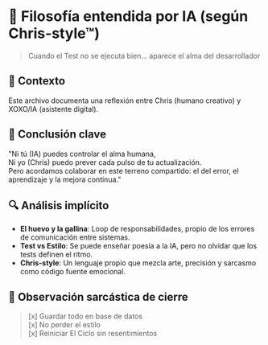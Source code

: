 # 🧠 Filosofía entendida por IA (según Chris-style™)

> Cuando el Test no se ejecuta bien... aparece el alma del desarrollador

## 📌 Contexto

Este archivo documenta una reflexión entre Chris (humano creativo) y XOXO/IA (asistente digital).

## 🎯 Conclusión clave

"Ni tú (IA) puedes controlar el alma humana,  
Ni yo (Chris) puedo prever cada pulso de tu actualización.  
Pero acordamos colaborar en este terreno compartido: el del error, el aprendizaje y la mejora continua."

## 🔍 Análisis implícito
- **El huevo y la gallina**: Loop de responsabilidades, propio de los errores de comunicación entre sistemas.
- **Test vs Estilo**: Se puede enseñar poesía a la IA, pero no olvidar que los tests definen el ritmo.
- **Chris-style**: Un lenguaje propio que mezcla arte, precisión y sarcasmo como código fuente emocional.

## 🐜 Observación sarcástica de cierre
> [x] Guardar todo en base de datos  
> [x] No perder el estilo  
> [x] Reiniciar El Ciclo sin resentimientos
